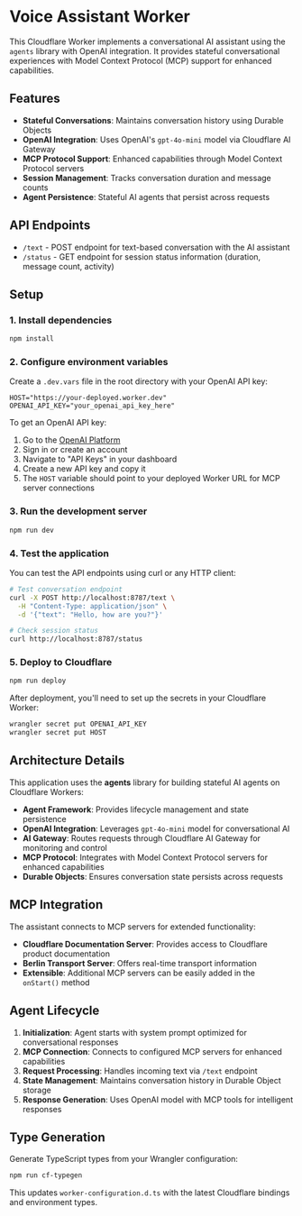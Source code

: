 # Voice Assistant Worker

This Cloudflare Worker implements a conversational AI assistant using the `agents` library with OpenAI integration. It provides stateful conversational experiences with Model Context Protocol (MCP) support for enhanced capabilities.

## Features

- **Stateful Conversations**: Maintains conversation history using Durable Objects
- **OpenAI Integration**: Uses OpenAI's `gpt-4o-mini` model via Cloudflare AI Gateway
- **MCP Protocol Support**: Enhanced capabilities through Model Context Protocol servers
- **Session Management**: Tracks conversation duration and message counts
- **Agent Persistence**: Stateful AI agents that persist across requests

## API Endpoints

- `/text` - POST endpoint for text-based conversation with the AI assistant
- `/status` - GET endpoint for session status information (duration, message count, activity)

## Setup

### 1. Install dependencies

```bash
npm install
```

### 2. Configure environment variables

Create a `.dev.vars` file in the root directory with your OpenAI API key:

```
HOST="https://your-deployed.worker.dev"
OPENAI_API_KEY="your_openai_api_key_here"
```

To get an OpenAI API key:

1. Go to the [OpenAI Platform](https://platform.openai.com/)
2. Sign in or create an account
3. Navigate to "API Keys" in your dashboard
4. Create a new API key and copy it
5. The `HOST` variable should point to your deployed Worker URL for MCP server connections

### 3. Run the development server

```bash
npm run dev
```

### 4. Test the application

You can test the API endpoints using curl or any HTTP client:

```bash
# Test conversation endpoint
curl -X POST http://localhost:8787/text \
  -H "Content-Type: application/json" \
  -d '{"text": "Hello, how are you?"}'

# Check session status
curl http://localhost:8787/status
```

### 5. Deploy to Cloudflare

```bash
npm run deploy
```

After deployment, you'll need to set up the secrets in your Cloudflare Worker:

```bash
wrangler secret put OPENAI_API_KEY
wrangler secret put HOST
```

## Architecture Details

This application uses the **agents** library for building stateful AI agents on Cloudflare Workers:

- **Agent Framework**: Provides lifecycle management and state persistence
- **OpenAI Integration**: Leverages `gpt-4o-mini` model for conversational AI
- **AI Gateway**: Routes requests through Cloudflare AI Gateway for monitoring and control
- **MCP Protocol**: Integrates with Model Context Protocol servers for enhanced capabilities
- **Durable Objects**: Ensures conversation state persists across requests

## MCP Integration

The assistant connects to MCP servers for extended functionality:

- **Cloudflare Documentation Server**: Provides access to Cloudflare product documentation
- **Berlin Transport Server**: Offers real-time transport information
- **Extensible**: Additional MCP servers can be easily added in the `onStart()` method

## Agent Lifecycle

1. **Initialization**: Agent starts with system prompt optimized for conversational responses
2. **MCP Connection**: Connects to configured MCP servers for enhanced capabilities
3. **Request Processing**: Handles incoming text via `/text` endpoint
4. **State Management**: Maintains conversation history in Durable Object storage
5. **Response Generation**: Uses OpenAI model with MCP tools for intelligent responses

## Type Generation

Generate TypeScript types from your Wrangler configuration:

```bash
npm run cf-typegen
```

This updates `worker-configuration.d.ts` with the latest Cloudflare bindings and environment types.
